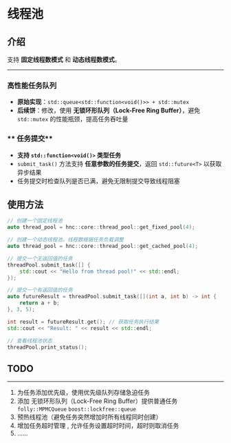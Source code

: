 # **线程池**

## **介绍**


支持 **固定线程数模式** 和 **动态线程数模式**。

---

### 高性能任务队列
- **原始实现**：`std::queue<std::function<void()>> + std::mutex`
- **后续饼**：修改，使用 **无锁环形队列（Lock-Free Ring Buffer）**，避免 `std::mutex` 的性能瓶颈，提高任务吞吐量

### ** 任务提交**
- **支持 `std::function<void()>` 类型任务**
- `submit_task()` 方法支持 **任意参数的任务提交**，返回 `std::future<T>` 以获取异步结果
- 任务提交时检查队列是否已满，避免无限制提交导致线程阻塞



## 使用方法

```c++
// 创建一个固定线程池
auto thread_pool = hnc::core::thread_pool::get_fixed_pool(4);
```

```c++
// 创建一个动态线程池，线程数根据任务负载调整
auto thread_pool = hnc::core::thread_pool::get_cached_pool(4);
```

```c++
// 提交一个无返回值的任务
threadPool.submit_task([] {
    std::cout << "Hello from thread pool!" << std::endl;
});
```

```c++
// 提交一个有返回值的任务
auto futureResult = threadPool.submit_task([](int a, int b) -> int {
    return a + b;
}, 3, 5);
```

```c++
int result = futureResult.get(); // 获取任务执行结果
std::cout << "Result: " << result << std::endl;
```

```c++
// 查看线程池状态
threadPool.print_status();
```


## TODO

---
1. 为任务添加优先级，使用优先级队列存储急迫任务 
2. 添加 无锁环形队列（Lock-Free Ring Buffer）提供普通任务 `folly::MPMCQueue`  `boost::lockfree::queue`
3. 预热线程池（避免任务突然增加时所有线程同时创建） 
4. 增加任务超时管理 , 允许任务设置超时时间，超时则取消任务
5. ......
